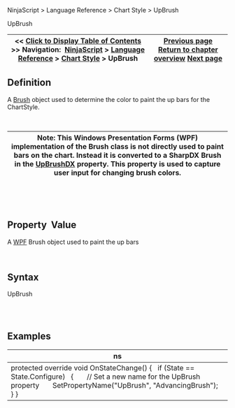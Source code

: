 ﻿


NinjaScript \> Language Reference \> Chart Style \> UpBrush






















UpBrush







| \<\< [Click to Display Table of Contents](upbrush.md) \>\> **Navigation:**     [NinjaScript](ninjascript-1.md) \> [Language Reference](language_reference_wip-1.md) \> [Chart Style](chart_style-1.md) \> UpBrush | [Previous page](transformbrush-1.md) [Return to chapter overview](chart_style-1.md) [Next page](upbrushdx-1.md) |
| --- | --- |











## Definition


A [Brush](https://msdn.microsoft.com/en-us/library/system.windows.media.brush(v=vs.110).aspx) object used to determine the color to paint the up bars for the ChartStyle.


 




| Note: This Windows Presentation Forms (WPF) implementation of the Brush class is not directly used to paint bars on the chart. Instead it is converted to a SharpDX Brush in the [UpBrushDX](upbrushdx-1.md) property. This property is used to capture user input for changing brush colors. |
| --- |



 


 


## Property  Value


A [WPF](https://msdn.microsoft.com/en-us/library/ms754130(v=vs.110).aspx) Brush object used to paint the up bars


 


## Syntax


UpBrush


## 


 


## Examples




| ns |
| --- |
| protected override void OnStateChange() {    if (State \=\= State.Configure)    {        // Set a new name for the UpBrush property        SetPropertyName("UpBrush", "AdvancingBrush");    } } |









